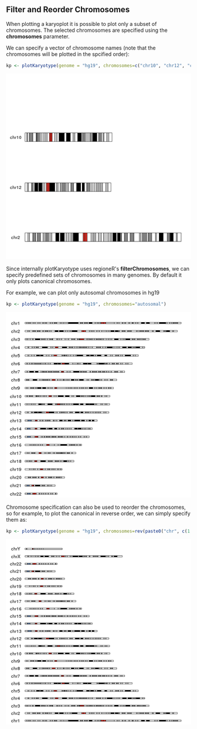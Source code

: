 

## Filter and Reorder Chromosomes

When plotting a karyoplot it is possible to plot only a subset of chromosomes. The 
selected chromosomes are specified using the **chromosomes** parameter.

We can specify a vector of chromosome names (note that the chromosomes will be plotted in the
                                             spcified order):
  

```r
kp <- plotKaryotype(genome = "hg19", chromosomes=c("chr10", "chr12", "chr2"))
```

![plot of chunk Figure1](figure/Figure1-1.png)

Since internally plotKaryotype uses regioneR's **filterChromosomes**, we can specify predefined
sets of chromosomes in many genomes. By default it only plots canonical chromosomes.

For example, we can plot only autosomal chromosomes in hg19


```r
kp <- plotKaryotype(genome = "hg19", chromosomes="autosomal")
```

![plot of chunk Figure2](figure/Figure2-1.png)

Chromosome specification can also be used to reorder the chromosomes, so for example,
to plot the canonical in reverse order, we can simply specify them as:


```r
kp <- plotKaryotype(genome = "hg19", chromosomes=rev(paste0("chr", c(1:22, "X", "Y"))))
```

![plot of chunk Figure3](figure/Figure3-1.png)
